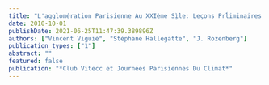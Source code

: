 ```yaml
---
title: "L'agglomération Parisienne Au XXIème Sì̧le: Leçons Prĺiminaires d'un Exercice de Prospective Num'íque"
date: 2010-10-01
publishDate: 2021-06-25T11:47:39.389896Z
authors: ["Vincent Viguié", "Stéphane Hallegatte", "J. Rozenberg"]
publication_types: ["1"]
abstract: ""
featured: false
publication: "*Club Vitecc et Journées Parisiennes Du Climat*"
---
```


